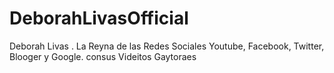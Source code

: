 # DeborahLivasOfficial
Deborah Livas . La Reyna de las Redes Sociales Youtube, Facebook, Twitter, Blooger y Google. consus Videitos Gaytoraes 
